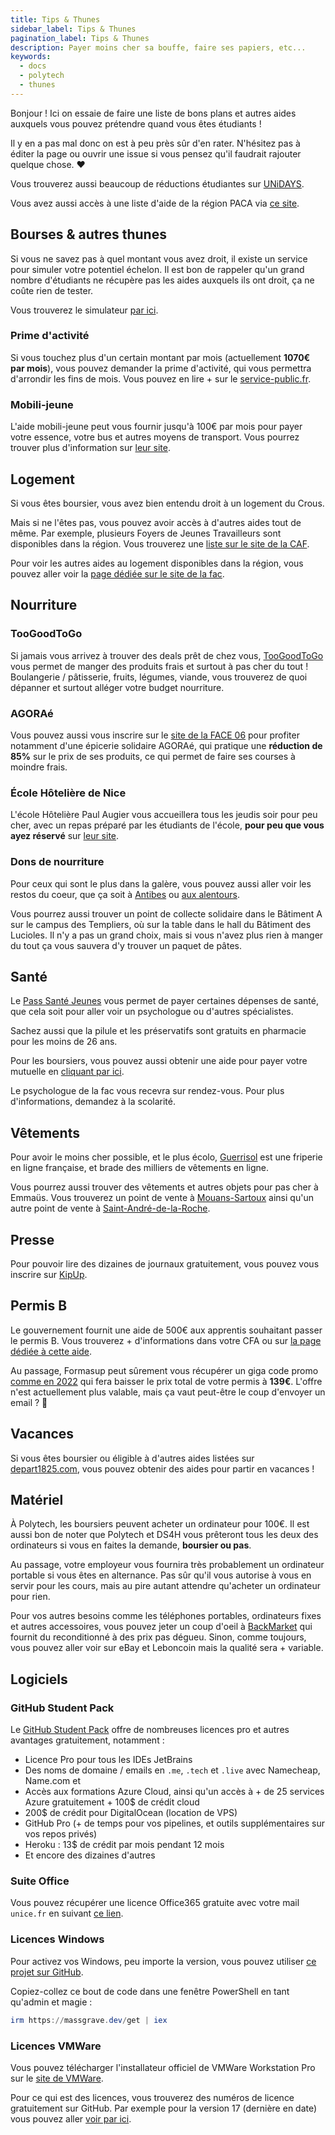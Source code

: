 ```yaml
---
title: Tips & Thunes
sidebar_label: Tips & Thunes
pagination_label: Tips & Thunes
description: Payer moins cher sa bouffe, faire ses papiers, etc...
keywords:
  - docs
  - polytech
  - thunes
---
```


Bonjour ! Ici on essaie de faire une liste de bons plans et autres aides auxquels vous pouvez prétendre quand vous êtes étudiants !

Il y en a pas mal donc on est à peu près sûr d'en rater. N'hésitez pas à éditer la page ou ouvrir une issue si vous pensez qu'il faudrait rajouter quelque chose. ❤️

Vous trouverez aussi beaucoup de réductions étudiantes sur [UNiDAYS](https://www.myunidays.com/FR/fr-FR).

Vous avez aussi accès à une liste d'aide de la région PACA via [ce site](https://www.maregionsud.fr/vos-aides/).

## Bourses & autres thunes

Si vous ne savez pas à quel montant vous avez droit, il existe un service pour simuler votre potentiel échelon.
Il est bon de rappeler qu'un grand nombre d'étudiants ne récupère pas les aides auxquels ils ont droit, ça ne coûte rien de tester.

Vous trouverez le simulateur [par ici](https://www.lescrous.fr/nos-services/une-offre-de-services-riche-et-de-qualite-pour-tous-les-etudiants/#simulateur-de-bourse-testez-votre-eligibilite).

### Prime d'activité

Si vous touchez plus d'un certain montant par mois (actuellement **1070€ par mois**), vous pouvez demander la prime d'activité, qui vous permettra d'arrondir les fins de mois.
Vous pouvez en lire + sur le [service-public.fr](https://www.service-public.fr/particuliers/vosdroits/N31477).

### Mobili-jeune

L'aide mobili-jeune peut vous fournir jusqu'à 100€ par mois pour payer votre essence, votre bus et autres moyens de transport.
Vous pourrez trouver plus d'information sur [leur site](https://mobilijeune.actionlogement.fr/).

## Logement

Si vous êtes boursier, vous avez bien entendu droit à un logement du Crous.

Mais si ne l'êtes pas, vous pouvez avoir accès à d'autres aides tout de même. Par exemple, plusieurs Foyers de Jeunes Travailleurs sont disponibles dans la région. Vous trouverez une [liste sur le site de la CAF](https://www.caf.fr/allocataires/caf-des-alpes-maritimes/offre-de-service/logement/vous-etes-jeune-travailleur-et-vous-recherchez-un-logement-temporaire).

Pour voir les autres aides au logement disponibles dans la région, vous pouvez aller voir la [page dédiée sur le site de la fac](https://univ-cotedazur.fr/international/venir-a-universite-cote-d-azur/venir-en-tant-quetudiant/se-loger).

## Nourriture

### TooGoodToGo

Si jamais vous arrivez à trouver des deals prêt de chez vous, [TooGoodToGo](https://www.toogoodtogo.com/fr) vous permet de manger des produits frais et surtout à pas cher du tout !
Boulangerie / pâtisserie, fruits, légumes, viande, vous trouverez de quoi dépanner et surtout alléger votre budget nourriture.

### AGORAé

Vous pouvez aussi vous inscrire sur le [site de la FACE 06](https://www.face06.com/) pour profiter notamment d'une épicerie solidaire AGORAé, qui pratique une **réduction de 85%** sur le prix de ses produits, ce qui permet de faire ses courses à moindre frais.

### École Hôtelière de Nice

L'école Hôtelière Paul Augier vous accueillera tous les jeudis soir pour peu cher, avec un repas préparé par les étudiants de l'école, **pour peu que vous ayez réservé** sur [leur site](https://www.lycee-paul-augier.com/).

### Dons de nourriture

Pour ceux qui sont le plus dans la galère, vous pouvez aussi aller voir les restos du coeur, que ça soit à [Antibes](https://ad06.restosducoeur.org/centres-departementaux/ad06-centre-dactivites-antibes/) ou [aux alentours](https://ad06.restosducoeur.org/centres-departementaux/).

Vous pourrez aussi trouver un point de collecte solidaire dans le Bâtiment A sur le campus des Templiers, où sur la table dans le hall du Bâtiment des Lucioles. Il n'y a pas un grand choix, mais si vous n'avez plus rien à manger du tout ça vous sauvera d'y trouver un paquet de pâtes.

## Santé

Le [Pass Santé Jeunes](https://www.maregionsud.fr/vos-aides/detail/pass-sante-jeunes) vous permet de payer certaines dépenses de santé, que cela soit pour aller voir un psychologue ou d'autres spécialistes.

Sachez aussi que la pilule et les préservatifs sont gratuits en pharmacie pour les moins de 26 ans.

Pour les boursiers, vous pouvez aussi obtenir une aide pour payer votre mutuelle en [cliquant par ici](https://www.maregionsud.fr/vos-aides/detail/pass-mutuelles).

Le psychologue de la fac vous recevra sur rendez-vous. Pour plus d'informations, demandez à la scolarité.

## Vêtements

Pour avoir le moins cher possible, et le plus écolo, [Guerrisol](https://www.guerrisol.fr/) est une friperie en ligne française, et brade des milliers de vêtements en ligne.

Vous pourrez aussi trouver des vêtements et autres objets pour pas cher à Emmaüs. Vous trouverez un point de vente à [Mouans-Sartoux](https://goo.gl/maps/4nTKPjNiXh7bW3gz9) ainsi qu'un autre point de vente à [Saint-André-de-la-Roche](https://goo.gl/maps/nH6Nz9kJPnR6Yk9A7).

## Presse

Pour pouvoir lire des dizaines de journaux gratuitement, vous pouvez vous inscrire sur [KipUp](https://www.adaptive-channel.com/kipup).

## Permis B

Le gouvernement fournit une aide de 500€ aux apprentis souhaitant passer le permis B. Vous trouverez + d'informations dans votre CFA ou sur [la page dédiée à cette aide](https://www.alternance.emploi.gouv.fr/cfa-aide-au-financement-du-permis-de-conduire-b).

Au passage, Formasup peut sûrement vous récupérer un giga code promo [comme en 2022](https://www.formasup-med.com/le-permis-a-139e-avec-en-voiture-simone/) qui fera baisser le prix total de votre permis à **139€**.
L'offre n'est actuellement plus valable, mais ça vaut peut-être le coup d'envoyer un email ? 👀

## Vacances

Si vous êtes boursier ou éligible à d'autres aides listées sur [depart1825.com](https://depart1825.com/), vous pouvez obtenir des aides pour partir en vacances !


## Matériel

À Polytech, les boursiers peuvent acheter un ordinateur pour 100€.
Il est aussi bon de noter que Polytech et DS4H vous prêteront tous les deux des ordinateurs si vous en faites la demande, **boursier ou pas**.

Au passage, votre employeur vous fournira très probablement un ordinateur portable si vous êtes en alternance. Pas sûr qu'il vous autorise à vous en servir pour les cours, mais au pire autant attendre qu'acheter un ordinateur pour rien.

Pour vos autres besoins comme les téléphones portables, ordinateurs fixes et autres accessoires, vous pouvez jeter un coup d'oeil à [BackMarket](https://www.backmarket.fr/fr-fr) qui fournit du reconditionné à des prix pas dégueu. Sinon, comme toujours, vous pouvez aller voir sur eBay et Leboncoin mais la qualité sera + variable.

## Logiciels

### GitHub Student Pack

Le [GitHub Student Pack](https://education.github.com/pack) offre de nombreuses licences pro et autres avantages gratuitement, notamment :
- Licence Pro pour tous les IDEs JetBrains
- Des noms de domaine / emails en `.me`, `.tech` et `.live` avec Namecheap, Name.com et 
- Accès aux formations Azure Cloud, ainsi qu'un accès à + de 25 services Azure gratuitement + 100$ de crédit cloud
- 200$ de crédit pour DigitalOcean (location de VPS)
- GitHub Pro (+ de temps pour vos pipelines, et outils supplémentaires sur vos repos privés)
- Heroku : 13$ de crédit par mois pendant 12 mois
- Et encore des dizaines d'autres

### Suite Office

Vous pouvez récupérer une licence Office365 gratuite avec votre mail `unice.fr` en suivant [ce lien](https://www.microsoft.com/en-us/education/products/office).

### Licences Windows

Pour activez vos Windows, peu importe la version, vous pouvez utiliser [ce projet sur GitHub](https://github.com/massgravel/Microsoft-Activation-Scripts).

Copiez-collez ce bout de code dans une fenêtre PowerShell en tant qu'admin et magie : 
```powershell
irm https://massgrave.dev/get | iex
```

### Licences VMWare

Vous pouvez télécharger l'installateur officiel de VMWare Workstation Pro sur le [site de VMWare](https://www.vmware.com/fr/products/workstation-pro/workstation-pro-evaluation.html).

Pour ce qui est des licences, vous trouverez des numéros de licence gratuitement sur GitHub.
Par exemple pour la version 17 (dernière en date) vous pouvez aller [voir par ici](https://gist.github.com/PurpleVibe32/30a802c3c8ec902e1487024cdea26251).